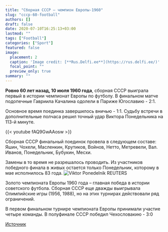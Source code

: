 ```yaml
---
title: "Сборная CCCР – чемпион Европы-1960"
slug: "cccp-60-football"
authors: []
draft: false
date: 2020-07-10T16:25:13+03:00
lastmod: ""
tags: ["Football"]
categories: ["Sport"]
featured: false
image:
  placement: 2
  caption: 'Image credit: [**Rus.Delfi.ee**](https://rus.delfi.ee/)'
  focal_point: ""
  preview_only: true
summary: ""  
---
```


**Ровно 60 лет назад, 10 июля 1960 года**, сборная СССР выиграла первый в истории чемпионат Европы по футболу. В финальном матче подопечные Гавриила Качалина одолели в Париже Югославию - 2:1. 
<!--more-->
Основное время поединка завершилось вничью - 1:1. Судьбу встречи в дополнительные полчаса решил точный удар Виктора Понедельника на 113-й минуте.

{{< youtube fAQ9GwAAosw >}}

Сборная СССР финальный поединок провела в следующем составе: Яшин, Чохели, Масленкин, Крутиков, Войнов, Нетто, Метревели, Вал. Иванов, Понедельник, Бубукин, Месхи.

Замены в то время не разрешалось проводить. Из участников победного финала в живых остается только Понедельник, которому в мае исполнилось 83 года.
![Viktor Ponedelnik REUTERS](https://g1.nh.ee/images/pix/1000x718/dIdAUAmjScA/viktor-ponedelnik-90415553.jpg)

Золото чемпионата Европы 1960 года – главная победа в истории советского футбола. Сборная СССР еще дважды выигрывала Олимпийские игры (1956, 1988), но на этих турнирах действовали ряд ограничений.

В первом финальном турнире чемпионата Европы принимали участие четыре команды. В полуфинале СССР победил Чехословакию - 3:0

[Источник](https://rus.delfi.ee/sport/jalgpall/video-60-let-nazad-sbornaya-sssr-vyigrala-pervyj-chempionat-evropy-po-futbolu?id=90415071)
